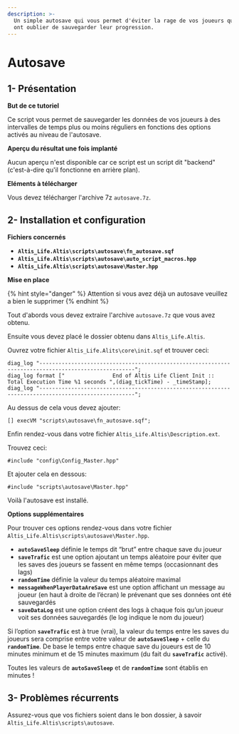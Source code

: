 ```yaml
---
description: >-
  Un simple autosave qui vous permet d'éviter la rage de vos joueurs quand ils
  ont oublier de sauvegarder leur progression.
---
```


# Autosave

## 1- Présentation <a id="bkmrk-page-title"></a>

**But de ce tutoriel**

Ce script vous permet de sauvegarder les données de vos joueurs à des intervalles de temps plus ou moins réguliers en fonctions des options activés au niveau de l'autosave.

**Aperçu du résultat une fois implanté**

Aucun aperçu n'est disponible car ce script est un script dit "backend" \(c'est-à-dire qu'il fonctionne en arrière plan\).

**Eléments à télécharger**

Vous devez télécharger l'archive 7z  `autosave.7z`.

## 2- Installation et configuration <a id="bkmrk-page-title"></a>

**Fichiers concernés**

* **`Altis_Life.Altis\scripts\autosave\fn_autosave.sqf`**
* **`Altis_Life.Altis\scripts\autosave\auto_script_macros.hpp`**
* **`Altis_Life.Altis\scripts\autosave\Master.hpp`**

**Mise en place**

{% hint style="danger" %}
Attention si vous avez déjà un autosave veuillez a bien le supprimer
{% endhint %}

Tout d'abords vous devez extraire l'archive `autosave.7z` que vous avez obtenu.

Ensuite vous devez placé le dossier obtenu dans `Altis_Life.Altis`.  

Ouvrez votre fichier `Altis_Life.Alits\core\init.sqf` et trouver ceci:

```text
diag_log "----------------------------------------------------------------------------------------------------";
diag_log format ["               End of Altis Life Client Init :: Total Execution Time %1 seconds ",(diag_tickTime) - _timeStamp];
diag_log "----------------------------------------------------------------------------------------------------";
```

 Au dessus de cela vous devez ajouter: 

```text
[] execVM "scripts\autosave\fn_autosave.sqf";
```

 Enfin rendez-vous dans votre fichier `Altis_Life.Altis\Description.ext`.

 Trouvez ceci: 

```text
#include "config\Config_Master.hpp"
```

 Et ajouter cela en dessous:

```text
#include "scripts\autosave\Master.hpp"
```

 Voilà l'autosave est installé.

**Options supplémentaires**

Pour trouver ces options rendez-vous dans votre fichier `Altis_Life.Altis\scripts\autosave\Master.hpp`.

* **`autoSaveSleep`** définie le temps dit “brut” entre chaque save du joueur
* **`saveTrafic`** est une option ajoutant un temps aléatoire pour éviter que les saves des joueurs se fassent en même temps \(occasionnant des lags\)
* **`randomTime`** définie la valeur du temps aléatoire maximal
* **`messageWhenPlayerDataAreSave`** est une option affichant un message au joueur \(en haut à droite de l’écran\) le prévenant que ses données ont été sauvegardés
* **`saveDataLog`** est une option créent des logs à chaque fois qu’un joueur voit ses données sauvegardés \(le log indique le nom du joueur\)

Si l’option **`saveTrafic`** est à true \(vrai\), la valeur du temps entre les saves du joueurs sera comprise entre votre valeur de **`autoSaveSleep`** + celle du **`randomTime`**. De base le temps entre chaque save du joueurs est de 10 minutes minimum et de 15 minutes maximum \(du fait du **`saveTrafic`** activé\).  

Toutes les valeurs de **`autoSaveSleep`** et de **`randomTime`** sont établis en minutes !

## 3- Problèmes récurrents <a id="bkmrk-page-title"></a>

Assurez-vous que vos fichiers soient dans le bon dossier, à savoir `Altis_Life.Altis\scripts\autosave`.  


